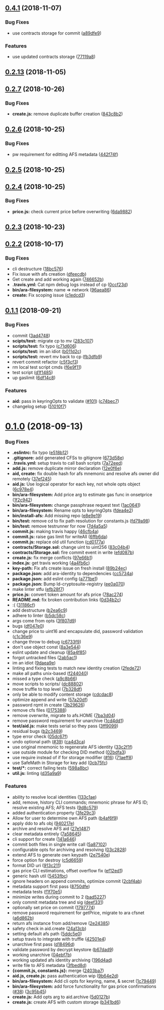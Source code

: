 ## [0.4.1](https://github.com/AraBlocks/ara-filesystem/compare/0.2.13...0.4.1) (2018-11-07)


### Bug Fixes

* use contracts storage for commit ([a89dfe9](https://github.com/AraBlocks/ara-filesystem/commit/a89dfe9))


### Features

* use updated contracts storage ([77119a8](https://github.com/AraBlocks/ara-filesystem/commit/77119a8))



## [0.2.13](https://github.com/AraBlocks/ara-filesystem/compare/0.2.7...0.2.13) (2018-11-05)



## [0.2.7](https://github.com/AraBlocks/ara-filesystem/compare/0.2.6...0.2.7) (2018-10-26)


### Bug Fixes

* **create.js:** remove duplicate buffer creation ([843c8b2](https://github.com/AraBlocks/ara-filesystem/commit/843c8b2))



## [0.2.6](https://github.com/AraBlocks/ara-filesystem/compare/0.2.5...0.2.6) (2018-10-25)


### Bug Fixes

* pw requirement for editting AFS metadata ([442f74f](https://github.com/AraBlocks/ara-filesystem/commit/442f74f))



## [0.2.5](https://github.com/AraBlocks/ara-filesystem/compare/0.2.4...0.2.5) (2018-10-25)



## [0.2.4](https://github.com/AraBlocks/ara-filesystem/compare/0.2.3...0.2.4) (2018-10-25)


### Bug Fixes

* **price.js:** check current price before overwriting ([6da9882](https://github.com/AraBlocks/ara-filesystem/commit/6da9882))



## [0.2.3](https://github.com/AraBlocks/ara-filesystem/compare/0.2.2...0.2.3) (2018-10-23)



## [0.2.2](https://github.com/AraBlocks/ara-filesystem/compare/0.1.1...0.2.2) (2018-10-17)


### Bug Fixes

* cli destructure ([18bc576](https://github.com/AraBlocks/ara-filesystem/commit/18bc576))
* Fix issue with afs creation ([dfeecdb](https://github.com/AraBlocks/ara-filesystem/commit/dfeecdb))
* Get create and add working again ([746652b](https://github.com/AraBlocks/ara-filesystem/commit/746652b))
* **.travis.yml:** Cat npm debug logs instead of cp ([0ccf23d](https://github.com/AraBlocks/ara-filesystem/commit/0ccf23d))
* **bin/ara-filesystem:** name => network ([96aea86](https://github.com/AraBlocks/ara-filesystem/commit/96aea86))
* **create:** Fix scoping issue ([c1edcd3](https://github.com/AraBlocks/ara-filesystem/commit/c1edcd3))



## [0.1.1](https://github.com/AraBlocks/ara-filesystem/compare/0.1.0...0.1.1) (2018-09-21)


### Bug Fixes

* commit ([3ad4748](https://github.com/AraBlocks/ara-filesystem/commit/3ad4748))
* **scipts/test:** migrate cp to mv ([283c107](https://github.com/AraBlocks/ara-filesystem/commit/283c107))
* **scripts/test:** fix typo ([c71d606](https://github.com/AraBlocks/ara-filesystem/commit/c71d606))
* **scripts/test:** im an idiot ([b011d2c](https://github.com/AraBlocks/ara-filesystem/commit/b011d2c))
* **scripts/test:** revert mv back to cp ([fb3dfb9](https://github.com/AraBlocks/ara-filesystem/commit/fb3dfb9))
* revert commit refactor ([c5f3cf3](https://github.com/AraBlocks/ara-filesystem/commit/c5f3cf3))
* rm local test script cmds ([f6e9f11](https://github.com/AraBlocks/ara-filesystem/commit/f6e9f11))
* test script ([d1f1485](https://github.com/AraBlocks/ara-filesystem/commit/d1f1485))
* up gaslimit ([6df14c8](https://github.com/AraBlocks/ara-filesystem/commit/6df14c8))


### Features

* **aid:** pass in keyringOpts to validate ([#101](https://github.com/AraBlocks/ara-filesystem/issues/101)) ([c74bec7](https://github.com/AraBlocks/ara-filesystem/commit/c74bec7))
* changelog setup ([51010f7](https://github.com/AraBlocks/ara-filesystem/commit/51010f7))



# [0.1.0](https://github.com/AraBlocks/ara-filesystem/compare/0d34b2c...0.1.0) (2018-09-13)


### Bug Fixes

* **.eslintrc:** fix typo ([e518b12](https://github.com/AraBlocks/ara-filesystem/commit/e518b12))
* **.gitignore:** add generated CFSs to gitignore ([673d58e](https://github.com/AraBlocks/ara-filesystem/commit/673d58e))
* **.travis.yml:** setup travis to call bash scripts ([7a72eed](https://github.com/AraBlocks/ara-filesystem/commit/7a72eed))
* **add.js:** remove duplicate mirror declaration ([12e0f6e](https://github.com/AraBlocks/ara-filesystem/commit/12e0f6e))
* **aid, create:** fix double hash for afs mnemonic and resolve afs owner did remotely ([37ef245](https://github.com/AraBlocks/ara-filesystem/commit/37ef245))
* **aid.js:** Use logical operator for each key, not whole opts object ([6c978e4](https://github.com/AraBlocks/ara-filesystem/commit/6c978e4))
* **bin/ara-filesystem:** Add price arg to estimate gas func in onsetprice ([1f2c942](https://github.com/AraBlocks/ara-filesystem/commit/1f2c942))
* **bin/ara-filesystem:** change passphrase request text ([1ac0641](https://github.com/AraBlocks/ara-filesystem/commit/1ac0641))
* **bin/ara-filesystem:** Rename opts to keyringOpts ([fdea4e2](https://github.com/AraBlocks/ara-filesystem/commit/fdea4e2))
* **bin/install-afs:** Add missing repo ([e8e9e19](https://github.com/AraBlocks/ara-filesystem/commit/e8e9e19))
* **bin/test:** remove cd to fix path resolution for constants.js ([fd79a98](https://github.com/AraBlocks/ara-filesystem/commit/fd79a98))
* **bin/test:** remove testrunner for now ([7d4a5a5](https://github.com/AraBlocks/ara-filesystem/commit/7d4a5a5))
* **commit.js:** making travis happy ([46cfb4a](https://github.com/AraBlocks/ara-filesystem/commit/46cfb4a))
* **commit.js:** raise gas limit for writeAll ([6ffb6da](https://github.com/AraBlocks/ara-filesystem/commit/6ffb6da))
* **commit.js:** replace old util function ([cd0177a](https://github.com/AraBlocks/ara-filesystem/commit/cd0177a))
* **contracts/Storage.sol:** change uint to uint256 ([83c04b4](https://github.com/AraBlocks/ara-filesystem/commit/83c04b4))
* **contracts/Storage.sol:** fire commit event in write ([efd087b](https://github.com/AraBlocks/ara-filesystem/commit/efd087b))
* **create.js:** fix merge conflicts ([97e66b1](https://github.com/AraBlocks/ara-filesystem/commit/97e66b1))
* **index.js:** get travis working ([4a4fb6c](https://github.com/AraBlocks/ara-filesystem/commit/4a4fb6c))
* **key-path:** Fix afs create issue on fresh install ([89b24ec](https://github.com/AraBlocks/ara-filesystem/commit/89b24ec))
* **package.json:** add ara-identity to dependencies ([cc5734a](https://github.com/AraBlocks/ara-filesystem/commit/cc5734a))
* **package.json:** add eslint config ([a771be1](https://github.com/AraBlocks/ara-filesystem/commit/a771be1))
* **package.json:** Bump ld-cryptosuite-registry ([ee0a070](https://github.com/AraBlocks/ara-filesystem/commit/ee0a070))
* make linter stfu ([efb28f7](https://github.com/AraBlocks/ara-filesystem/commit/efb28f7))
* **price.js:** convert token amount for afs price ([78ac274](https://github.com/AraBlocks/ara-filesystem/commit/78ac274))
* **README.md:** fix broken contribution links ([0d34b2c](https://github.com/AraBlocks/ara-filesystem/commit/0d34b2c))
* :( ([31186cf](https://github.com/AraBlocks/ara-filesystem/commit/31186cf))
* add destructure ([b2ea6c9](https://github.com/AraBlocks/ara-filesystem/commit/b2ea6c9))
* adhere to linter ([b5dc58c](https://github.com/AraBlocks/ara-filesystem/commit/b5dc58c))
* args come from opts ([3f807d9](https://github.com/AraBlocks/ara-filesystem/commit/3f807d9))
* bugs ([df047e0](https://github.com/AraBlocks/ara-filesystem/commit/df047e0))
* change price to uint16 and encapsulate did, password validation ([c1c36e9](https://github.com/AraBlocks/ara-filesystem/commit/c1c36e9))
* change throw to debug ([c6733f9](https://github.com/AraBlocks/ara-filesystem/commit/c6733f9))
* don't use object const ([8a3e544](https://github.com/AraBlocks/ara-filesystem/commit/8a3e544))
* eslint update and cleanup ([85a4f85](https://github.com/AraBlocks/ara-filesystem/commit/85a4f85))
* forgot untracked files ([2ab5ac1](https://github.com/AraBlocks/ara-filesystem/commit/2ab5ac1))
* im an idiot ([9daea9e](https://github.com/AraBlocks/ara-filesystem/commit/9daea9e))
* linting and fixing tests to match new identity creation ([2fede72](https://github.com/AraBlocks/ara-filesystem/commit/2fede72))
* make all paths unix-based ([f244040](https://github.com/AraBlocks/ara-filesystem/commit/f244040))
* missed a type check ([a9c8b66](https://github.com/AraBlocks/ara-filesystem/commit/a9c8b66))
* move scripts to scripts/ ([dc88802](https://github.com/AraBlocks/ara-filesystem/commit/dc88802))
* move truffle to top level ([7b328df](https://github.com/AraBlocks/ara-filesystem/commit/7b328df))
* only be able to modify content storage ([cdcdac8](https://github.com/AraBlocks/ara-filesystem/commit/cdcdac8))
* optimize append and write ([57a20df](https://github.com/AraBlocks/ara-filesystem/commit/57a20df))
* password rqmt in create ([3b29626](https://github.com/AraBlocks/ara-filesystem/commit/3b29626))
* remove cfs files ([0175388](https://github.com/AraBlocks/ara-filesystem/commit/0175388))
* remove overwrite, migrate to afs.HOME ([7ba3d04](https://github.com/AraBlocks/ara-filesystem/commit/7ba3d04))
* remove password requirement for unarchive ([1cd4dd1](https://github.com/AraBlocks/ara-filesystem/commit/1cd4dd1))
* **test/aid.js:** make tests serial so they pass ([3ff9099](https://github.com/AraBlocks/ara-filesystem/commit/3ff9099))
* residual bugs ([b2c3469](https://github.com/AraBlocks/ara-filesystem/commit/b2c3469))
* type error check ([05dc67f](https://github.com/AraBlocks/ara-filesystem/commit/05dc67f))
* undo optional path ([#39](https://github.com/AraBlocks/ara-filesystem/issues/39)) ([ca4d3ca](https://github.com/AraBlocks/ara-filesystem/commit/ca4d3ca))
* use original mnemonic to regenerate AFS identity ([33c2f1f](https://github.com/AraBlocks/ara-filesystem/commit/33c2f1f))
* use outside module for checking DID method ([02bdfa3](https://github.com/AraBlocks/ara-filesystem/commit/02bdfa3))
* use require instead of if for storage modifier ([#16](https://github.com/AraBlocks/ara-filesystem/issues/16)) ([71aeff8](https://github.com/AraBlocks/ara-filesystem/commit/71aeff8))
* use SafeMath in Storage for key add ([0cb75fc](https://github.com/AraBlocks/ara-filesystem/commit/0cb75fc))
* **test/*:** correct failing tests ([598a8bc](https://github.com/AraBlocks/ara-filesystem/commit/598a8bc))
* **util.js:** linting ([d35a9a9](https://github.com/AraBlocks/ara-filesystem/commit/d35a9a9))


### Features

* ability to resolve local identities ([133c1ae](https://github.com/AraBlocks/ara-filesystem/commit/133c1ae))
* add, remove, history CLI commands; mnemonic phrase for AFS ID; resolve existing AFS; AFS tests ([9d8c579](https://github.com/AraBlocks/ara-filesystem/commit/9d8c579))
* added authentication property ([3fe29c3](https://github.com/AraBlocks/ara-filesystem/commit/3fe29c3))
* Allow for user to determine own AFS path ([b4af6f9](https://github.com/AraBlocks/ara-filesystem/commit/b4af6f9))
* apply ddo to afs obj ([940217e](https://github.com/AraBlocks/ara-filesystem/commit/940217e))
* archive and resolve AFS aid ([27e1487](https://github.com/AraBlocks/ara-filesystem/commit/27e1487))
* clear metadata entirely ([7a58645](https://github.com/AraBlocks/ara-filesystem/commit/7a58645))
* cli support for create ([141a646](https://github.com/AraBlocks/ara-filesystem/commit/141a646))
* commit both files in single write call ([5a87102](https://github.com/AraBlocks/ara-filesystem/commit/5a87102))
* configurable opts for archiving and resolving ([03c2828](https://github.com/AraBlocks/ara-filesystem/commit/03c2828))
* extend AFS to generate own keypath ([2e7540e](https://github.com/AraBlocks/ara-filesystem/commit/2e7540e))
* force option for destroy ([c5d6659](https://github.com/AraBlocks/ara-filesystem/commit/c5d6659))
* format DID uri ([913c211](https://github.com/AraBlocks/ara-filesystem/commit/913c211))
* gas price CLI estimations, offset overflow fix ([ef12ed1](https://github.com/AraBlocks/ara-filesystem/commit/ef12ed1))
* generic hash util ([5453fbc](https://github.com/AraBlocks/ara-filesystem/commit/5453fbc))
* ignore headers on append commits, optimize commit ([2cbf4ab](https://github.com/AraBlocks/ara-filesystem/commit/2cbf4ab))
* metadata support first pass ([8750dfe](https://github.com/AraBlocks/ara-filesystem/commit/8750dfe))
* metadata tests ([f1f70e5](https://github.com/AraBlocks/ara-filesystem/commit/f1f70e5))
* minimize writes during commit to 2 ([bad5227](https://github.com/AraBlocks/ara-filesystem/commit/bad5227))
* only commit metadata tree and sig ([deef331](https://github.com/AraBlocks/ara-filesystem/commit/deef331))
* optionally set price on commit ([1797774](https://github.com/AraBlocks/ara-filesystem/commit/1797774))
* remove password requirement for getPrice, migrate to ara cfsnet ([a6d862b](https://github.com/AraBlocks/ara-filesystem/commit/a6d862b))
* return afs instance from add/remove ([2e24385](https://github.com/AraBlocks/ara-filesystem/commit/2e24385))
* safety check in aid.create ([24a13cb](https://github.com/AraBlocks/ara-filesystem/commit/24a13cb))
* setting default afs path ([5ddc5e0](https://github.com/AraBlocks/ara-filesystem/commit/5ddc5e0))
* setup travis to integrate with truffle ([42501e4](https://github.com/AraBlocks/ara-filesystem/commit/42501e4))
* unarchive first pass ([d18496d](https://github.com/AraBlocks/ara-filesystem/commit/d18496d))
* validate password by decrypt keystore ([b67dad9](https://github.com/AraBlocks/ara-filesystem/commit/b67dad9))
* working unarchive ([04ebf7b](https://github.com/AraBlocks/ara-filesystem/commit/04ebf7b))
* working updated afs identity archiving ([196d4ad](https://github.com/AraBlocks/ara-filesystem/commit/196d4ad))
* write file to AFS metadata ([3fbed8d](https://github.com/AraBlocks/ara-filesystem/commit/3fbed8d))
* **{commit.js, constants.js}:** merge ([2403ba7](https://github.com/AraBlocks/ara-filesystem/commit/2403ba7))
* **aid.js, create.js:** pass authentication wip ([9b64e2d](https://github.com/AraBlocks/ara-filesystem/commit/9b64e2d))
* **bin/ara-filesystem:** Add cli opts for keyring, name, & secret ([1c79449](https://github.com/AraBlocks/ara-filesystem/commit/1c79449))
* **bin/ara-filesystem:** add force functionality for gas price confirmations ([#38](https://github.com/AraBlocks/ara-filesystem/issues/38)) ([3c95b45](https://github.com/AraBlocks/ara-filesystem/commit/3c95b45))
* **create.js:** Add opts arg to aid.archive ([5d0127b](https://github.com/AraBlocks/ara-filesystem/commit/5d0127b))
* **create.js:** create AFS with custom storage ([b341bd6](https://github.com/AraBlocks/ara-filesystem/commit/b341bd6))



